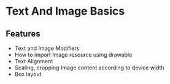 
# Text And Image Basics

## Features

- Text and Image Modifiers
- How to import Image resource using drawable
- Text Alignment
- Scaling, cropping Image content according to device width
- Box layout 
